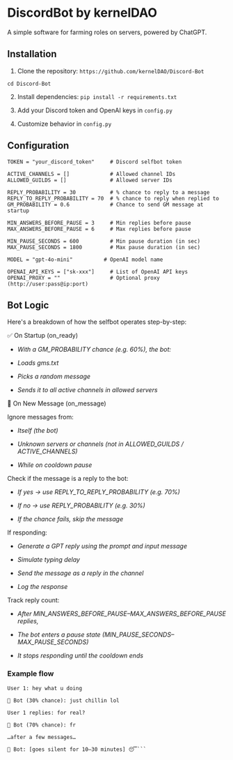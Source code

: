 
# DiscordBot by kernelDAO

A simple software for farming roles on servers, powered by ChatGPT.

## Installation

1. Clone the repository:
```https://github.com/kernelDAO/Discord-Bot```

```cd Discord-Bot```


2. Install dependencies:
```pip install -r requirements.txt```


3. Add your Discord token and OpenAI keys in ```config.py```

4. Customize behavior in ```config.py```


## Configuration

```
TOKEN = "your_discord_token"     # Discord selfbot token

ACTIVE_CHANNELS = []             # Allowed channel IDs
ALLOWED_GUILDS = []              # Allowed server IDs

REPLY_PROBABILITY = 30           # % chance to reply to a message
REPLY_TO_REPLY_PROBABILITY = 70  # % chance to reply when replied to
GM_PROBABILITY = 0.6             # Chance to send GM message at startup

MIN_ANSWERS_BEFORE_PAUSE = 3     # Min replies before pause
MAX_ANSWERS_BEFORE_PAUSE = 6     # Max replies before pause

MIN_PAUSE_SECONDS = 600          # Min pause duration (in sec)
MAX_PAUSE_SECONDS = 1800         # Max pause duration (in sec)

MODEL = "gpt-4o-mini"          # OpenAI model name

OPENAI_API_KEYS = ["sk-xxx"]     # List of OpenAI API keys
OPENAI_PROXY = ""                # Optional proxy (http://user:pass@ip:port)
```

## Bot Logic
Here's a breakdown of how the selfbot operates step-by-step:

✅ On Startup (on_ready)
- *With a GM_PROBABILITY chance (e.g. 60%), the bot:*

- *Loads gms.txt*

- *Picks a random message*

- *Sends it to all active channels in allowed servers*

📩 On New Message (on_message)

Ignore messages from:

- *Itself (the bot)*

- *Unknown servers or channels (not in ALLOWED_GUILDS / ACTIVE_CHANNELS)*

- *While on cooldown pause*

Check if the message is a reply to the bot:

- *If yes → use REPLY_TO_REPLY_PROBABILITY (e.g. 70%)*

- *If no → use REPLY_PROBABILITY (e.g. 30%)*

- *If the chance fails, skip the message*

If responding:

- *Generate a GPT reply using the prompt and input message*

- *Simulate typing delay*

- *Send the message as a reply in the channel*

- *Log the response*

Track reply count:

- *After MIN_ANSWERS_BEFORE_PAUSE–MAX_ANSWERS_BEFORE_PAUSE replies,*

- *The bot enters a pause state (MIN_PAUSE_SECONDS–MAX_PAUSE_SECONDS)*

- *It stops responding until the cooldown ends*

### Example flow
```
User 1: hey what u doing

🤖 Bot (30% chance): just chillin lol

User 1 replies: for real?

🤖 Bot (70% chance): fr

…after a few messages…

🤖 Bot: [goes silent for 10–30 minutes] 😴```
